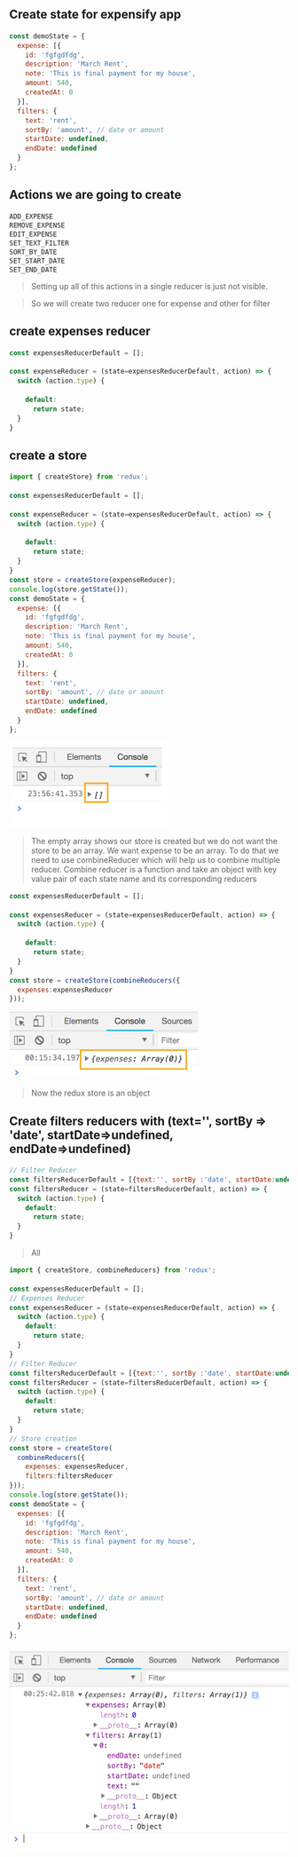## Create state for expensify app
```js
const demoState = {
  expense: [{
    id: 'fgfgdfdg',
    description: 'March Rent',
    note: 'This is final payment for my house',
    amount: 540,
    createdAt: 0
  }],
  filters: {
    text: 'rent',
    sortBy: 'amount', // date or amount
    startDate: undefined,
    endDate: undefined
  }
};
```
## Actions we are going to create
```JS
ADD_EXPENSE
REMOVE_EXPENSE
EDIT_EXPENSE
SET_TEXT_FILTER
SORT_BY_DATE
SET_START_DATE
SET_END_DATE
```
> Setting up all of this actions in a single reducer is just not visible.

> So we will create two reducer one for expense and other for filter

## create expenses reducer
```js
const expensesReducerDefault = [];

const expenseReducer = (state=expensesReducerDefault, action) => {
  switch (action.type) {

    default:
      return state;
  }
}
```
## create a store
```js
import { createStore} from 'redux';

const expensesReducerDefault = [];

const expenseReducer = (state=expensesReducerDefault, action) => {
  switch (action.type) {

    default:
      return state;
  }
}
const store = createStore(expenseReducer);
console.log(store.getState());
const demoState = {
  expense: [{
    id: 'fgfgdfdg',
    description: 'March Rent',
    note: 'This is final payment for my house',
    amount: 540,
    createdAt: 0
  }],
  filters: {
    text: 'rent',
    sortBy: 'amount', // date or amount
    startDate: undefined,
    endDate: undefined
  }
};

```
 ![redux](./DOC/expensify_1.png)
> The empty array shows our store is  created but we do not want the store to be an array. We want expense to be an array. To do that we need to use combineReducer which will help us to combine multiple reducer.
> Combine reducer is a function and take an object with key value pair of each state name and its corresponding reducers
```js
const expensesReducerDefault = [];

const expensesReducer = (state=expensesReducerDefault, action) => {
  switch (action.type) {

    default:
      return state;
  }
}
const store = createStore(combineReducers({
  expenses:expensesReducer
}));
```
 ![redux](./DOC/expensify_2.png)
> Now the redux store is an object
## Create filters reducers with (text='', sortBy => 'date', startDate=>undefined, endDate=>undefined)
```js
// Filter Reducer
const filtersReducerDefault = [{text:'', sortBy :'date', startDate:undefined, endDate:undefined}];
const filtersReducer = (state=filtersReducerDefault, action) => {
  switch (action.type) {
    default:
      return state;
  }
}
```
> All 

```js
import { createStore, combineReducers} from 'redux';

const expensesReducerDefault = [];
// Expenses Reducer
const expensesReducer = (state=expensesReducerDefault, action) => {
  switch (action.type) {
    default:
      return state;
  }
}
// Filter Reducer
const filtersReducerDefault = [{text:'', sortBy :'date', startDate:undefined, endDate:undefined}];
const filtersReducer = (state=filtersReducerDefault, action) => {
  switch (action.type) {
    default:
      return state;
  }
}
// Store creation
const store = createStore(
  combineReducers({
    expenses: expensesReducer,
    filters:filtersReducer
}));
console.log(store.getState());
const demoState = {
  expenses: [{
    id: 'fgfgdfdg',
    description: 'March Rent',
    note: 'This is final payment for my house',
    amount: 540,
    createdAt: 0
  }],
  filters: {
    text: 'rent',
    sortBy: 'amount', // date or amount
    startDate: undefined,
    endDate: undefined
  }
};
```
 ![redux](./DOC/expensify_3.png)
